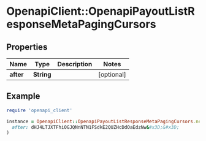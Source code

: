 # OpenapiClient::OpenapiPayoutListResponseMetaPagingCursors

## Properties

| Name | Type | Description | Notes |
| ---- | ---- | ----------- | ----- |
| **after** | **String** |  | [optional] |

## Example

```ruby
require 'openapi_client'

instance = OpenapiClient::OpenapiPayoutListResponseMetaPagingCursors.new(
  after: dHJ4LTJXTFhiOGJQNnNTN1FSdkE2QUZHcDdOaEdzNw&#x3D;&#x3D;
)
```

